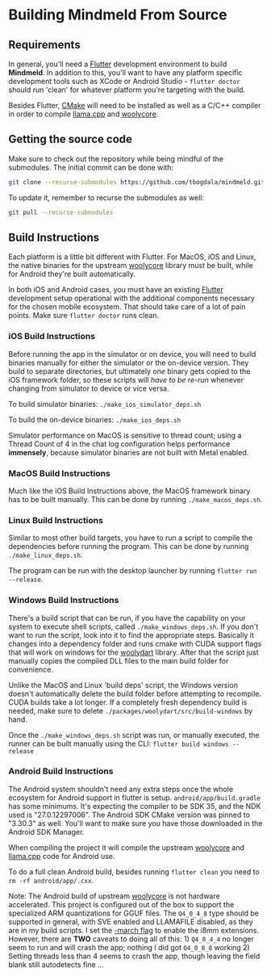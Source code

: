 # Building Mindmeld From Source

## Requirements

In general, you'll need a [Flutter](https://flutter.dev/) development environment to build **Mindmeld**. 
In addition to this, you'll want to have any platform specific development tools such as XCode or
Android Studio - `flutter doctor` should run 'clean' for whatever platform you're targeting
with the build.

Besides Flutter, [CMake](https://cmake.org/) will need to be installed as well as a C/C++ compiler in
order to compile [llama.cpp](https://github.com/ggerganov/llama.cpp) and 
[woolycore](https://github.com/tbogdala/woolycore).


## Getting the source code

Make sure to check out the repository while being mindful of the submodules. The 
initial commit can be done with:

```bash
git clone --recurse-submodules https://github.com/tbogdala/mindmeld.git
```

To update it, remember to recurse the submodules as well:

```bash
git pull --recurse-submodules
```


## Build Instructions

Each platform is a little bit different with Flutter. For MacOS, iOS and Linux, the native binaries
for the upstream [woolycore](https://github.com/tbogdala/woolycore) library must be built, while
for Android they're built automatically.

In both iOS and Android cases, you must have an existing [Flutter](https://flutter.dev/) development
setup operational with the additional components necessary for the chosen mobile ecosystem. 
That should take care of a lot of pain points. Make sure `flutter doctor` runs clean.


### iOS Build Instructions

Before running the app in the simulator or on device, you will need to build binaries manually
for either the simulator or the on-device version. They build to separate directories, but ultimately
*one* binary gets copied to the iOS framework folder, so these scripts will *have to be re-run*
whenever changing from simulator to device or vice versa.

To build simulator binaries: `./make_ios_simulator_deps.sh`

To build the on-device binaries: `./make_ios_deps.sh`

Simulator performance on MacOS is sensitive to thread count; using a Thread Count of 4 in the chat log
configuration helps performance **immensely**, because simulator binaries are not built with
Metal enabled.


### MacOS Build Instructions

Much like the iOS Build Instructions above, the MacOS framework binary has to be built manually.
This can be done by running `./make_macos_deps.sh`.


### Linux Build Instructions

Similar to most other build targets, you have to run a script to compile the
dependencies before running the program. This can be done by running `./make_linux_deps.sh`.

The program can be run with the desktop launcher by running `flutter run --release`.


### Windows Build Instructions

There's a build script that can be run, if you have the capability on your system to execute
shell scripts, called `./make_windows_deps.sh`. If you don't want to run the script, look into
it to find the appropriate steps. Basically it changes into a dependency folder and runs
cmake with CUDA support flags that will work on windows for the [woolydart](https://github.com/tbogdala/woolydart)
library. After that the script just manually copies the compiled DLL files to the main
build folder for convenience.

Unlike the MacOS and Linux 'build deps' script, the Windows version doesn't automatically
delete the build folder before attempting to recompile. CUDA builds take a lot longer. If
a completely fresh dependency build is needed, make sure to delete 
`./packages/woolydart/src/build-windows` by hand.

Once the `./make_windows_deps.sh` script was run, or manually executed, the runner
can be built manually using the CLI: `flutter build windows --release`


### Android Build Instructions

The Android system shouldn't need any extra steps once the whole ecosystem for Android support
in flutter is setup. `android/app/build.gradle` has some minimums. It's expecting the compiler
to be SDK 35, and the NDK used is "27.0.12297006". The Android SDK CMake version was pinned
to "3.30.3" as well. You'll want to make sure you have those downloaded in the Android SDK Manager.

When compiling the project it will compile the upstream [woolycore](https://github.com/tbogdala/woolycore)
and [llama.cpp](https://github.com/ggerganov/llama.cpp) code for Android use.

To do a full clean Android build, besides running `flutter clean` you need to `rm -rf android/app/.cxx`.

Note: The Android build of upstream [woolycore](https://github.com/tbogdala/woolycore) is not
hardware accelerated. This project is configured out of the box to support the specialized ARM
quantizations for GGUF files. The `Q4_0_4_8` type should be supported in general, with SVE enabled
and LLAMAFILE disabled, as they are in my build scripts. I set the [-march flag](https://gcc.gnu.org/onlinedocs/gcc/AArch64-Options.html)
to enable the i8mm extensions. However, there are **TWO** caveats to doing all of this:
    1) `Q4_0_4_4` no longer seem to run and will crash the app; nothing I did got `Q4_0_8_8` working
    2) Setting threads less than 4 seems to crash the app, though leaving the field blank still autodetects fine ...
